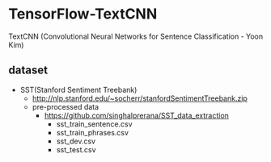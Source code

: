 # TensorFlow-TextCNN
TextCNN (Convolutional Neural Networks for Sentence Classification - Yoon Kim)


## dataset
   * SST(Stanford Sentiment Treebank)
      * http://nlp.stanford.edu/~socherr/stanfordSentimentTreebank.zip
      * pre-processed data
         * https://github.com/singhalprerana/SST_data_extraction
            * sst_train_sentence.csv
            * sst_train_phrases.csv
            * sst_dev.csv
            * sst_test.csv
